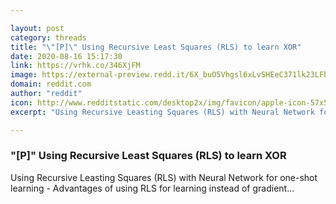 ```yaml
---

layout: post
category: threads
title: "\"[P]\" Using Recursive Least Squares (RLS) to learn XOR"
date: 2020-08-16 15:17:30
link: https://vrhk.co/346XjFM
image: https://external-preview.redd.it/6X_buO5Vhgsl6xLvSHEeC371lk23LFbgfhV_QItUboc.jpg?width=420&height=219.895287958&auto=webp&crop=420:219.895287958,smart&s=718b87fc4caa1e84c69acf52cc0decfdc6dbd3ac
domain: reddit.com
author: "reddit"
icon: http://www.redditstatic.com/desktop2x/img/favicon/apple-icon-57x57.png
excerpt: "Using Recursive Leasting Squares (RLS) with Neural Network for one-shot learning \- Advantages of using RLS for learning instead of gradient..."

---
```


### "[P]" Using Recursive Least Squares (RLS) to learn XOR

Using Recursive Leasting Squares (RLS) with Neural Network for one-shot learning \- Advantages of using RLS for learning instead of gradient...